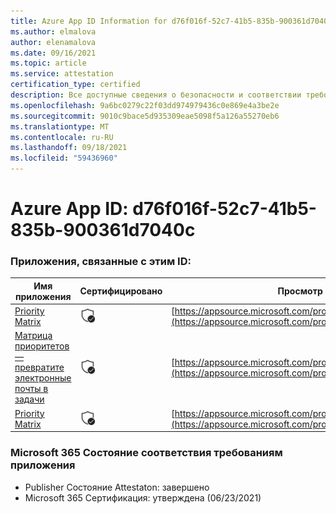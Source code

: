 ```yaml
---
title: Azure App ID Information for d76f016f-52c7-41b5-835b-900361d7040c
ms.author: elmalova
author: elenamalova
ms.date: 09/16/2021
ms.topic: article
ms.service: attestation
certification_type: certified
description: Все доступные сведения о безопасности и соответствии требованиям для d76f016f-52c7-41b5-835b-900361d7040c.
ms.openlocfilehash: 9a6bc0279c22f03dd974979436c0e869e4a3be2e
ms.sourcegitcommit: 9010c9bace5d935309eae5098f5a126a55270eb6
ms.translationtype: MT
ms.contentlocale: ru-RU
ms.lasthandoff: 09/18/2021
ms.locfileid: "59436960"
---
```

# <a name="azure-app-id-d76f016f-52c7-41b5-835b-900361d7040c"></a>Azure App ID: d76f016f-52c7-41b5-835b-900361d7040c


### <a name="apps-associated-with-this-id"></a>Приложения, связанные с этим ID:
| **Имя приложения** | **Сертифицировано** | **Просмотр в AppSource** |
|--------------|---------------|-----------------------|
| [Priority Matrix](https://docs.microsoft.com/microsoft-365-app-certification/forward/WA104382005) | <img alt="Certified application badge" src="../media/certified-badge.png" height="25" width="25" /> | [https://appsource.microsoft.com/product/office/WA104382005](https://appsource.microsoft.com/product/office/WA104382005) |
| [Матрица приоритетов — превратите электронные почты в задачи](https://docs.microsoft.com/microsoft-365-app-certification/forward/WA104381735) | <img alt="Certified application badge" src="../media/certified-badge.png" height="25" width="25" /> | [https://appsource.microsoft.com/product/office/WA104381735](https://appsource.microsoft.com/product/office/WA104381735) |
| [Priority Matrix](https://docs.microsoft.com/microsoft-365-app-certification/forward/appfluenceinc.m_pm_msft) | <img alt="Certified application badge" src="../media/certified-badge.png" height="25" width="25" /> | [https://appsource.microsoft.com/product/office/appfluenceinc.m_pm_msft](https://appsource.microsoft.com/product/office/appfluenceinc.m_pm_msft) |

### <a name="microsoft-365-app-compliance-status"></a>Microsoft 365 Состояние соответствия требованиям приложения
- Publisher Состояние Attestaton: завершено
- Microsoft 365 Сертификация: утверждена (06/23/2021)
